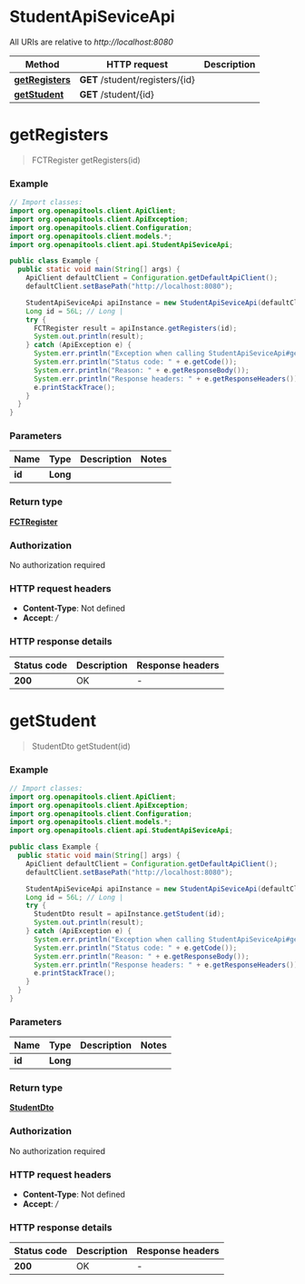# StudentApiSeviceApi

All URIs are relative to *http://localhost:8080*

| Method | HTTP request | Description |
|------------- | ------------- | -------------|
| [**getRegisters**](StudentApiSeviceApi.md#getRegisters) | **GET** /student/registers/{id} |  |
| [**getStudent**](StudentApiSeviceApi.md#getStudent) | **GET** /student/{id} |  |


<a id="getRegisters"></a>
# **getRegisters**
> FCTRegister getRegisters(id)



### Example
```java
// Import classes:
import org.openapitools.client.ApiClient;
import org.openapitools.client.ApiException;
import org.openapitools.client.Configuration;
import org.openapitools.client.models.*;
import org.openapitools.client.api.StudentApiSeviceApi;

public class Example {
  public static void main(String[] args) {
    ApiClient defaultClient = Configuration.getDefaultApiClient();
    defaultClient.setBasePath("http://localhost:8080");

    StudentApiSeviceApi apiInstance = new StudentApiSeviceApi(defaultClient);
    Long id = 56L; // Long | 
    try {
      FCTRegister result = apiInstance.getRegisters(id);
      System.out.println(result);
    } catch (ApiException e) {
      System.err.println("Exception when calling StudentApiSeviceApi#getRegisters");
      System.err.println("Status code: " + e.getCode());
      System.err.println("Reason: " + e.getResponseBody());
      System.err.println("Response headers: " + e.getResponseHeaders());
      e.printStackTrace();
    }
  }
}
```

### Parameters

| Name | Type | Description  | Notes |
|------------- | ------------- | ------------- | -------------|
| **id** | **Long**|  | |

### Return type

[**FCTRegister**](FCTRegister.md)

### Authorization

No authorization required

### HTTP request headers

 - **Content-Type**: Not defined
 - **Accept**: */*

### HTTP response details
| Status code | Description | Response headers |
|-------------|-------------|------------------|
| **200** | OK |  -  |

<a id="getStudent"></a>
# **getStudent**
> StudentDto getStudent(id)



### Example
```java
// Import classes:
import org.openapitools.client.ApiClient;
import org.openapitools.client.ApiException;
import org.openapitools.client.Configuration;
import org.openapitools.client.models.*;
import org.openapitools.client.api.StudentApiSeviceApi;

public class Example {
  public static void main(String[] args) {
    ApiClient defaultClient = Configuration.getDefaultApiClient();
    defaultClient.setBasePath("http://localhost:8080");

    StudentApiSeviceApi apiInstance = new StudentApiSeviceApi(defaultClient);
    Long id = 56L; // Long | 
    try {
      StudentDto result = apiInstance.getStudent(id);
      System.out.println(result);
    } catch (ApiException e) {
      System.err.println("Exception when calling StudentApiSeviceApi#getStudent");
      System.err.println("Status code: " + e.getCode());
      System.err.println("Reason: " + e.getResponseBody());
      System.err.println("Response headers: " + e.getResponseHeaders());
      e.printStackTrace();
    }
  }
}
```

### Parameters

| Name | Type | Description  | Notes |
|------------- | ------------- | ------------- | -------------|
| **id** | **Long**|  | |

### Return type

[**StudentDto**](StudentDto.md)

### Authorization

No authorization required

### HTTP request headers

 - **Content-Type**: Not defined
 - **Accept**: */*

### HTTP response details
| Status code | Description | Response headers |
|-------------|-------------|------------------|
| **200** | OK |  -  |

